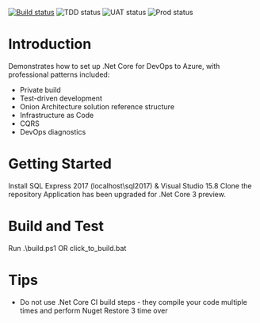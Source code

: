 [![Build status](https://dev.azure.com/clearmeasurelabs/Onion-DevOps-Architecture/_apis/build/status/Onion-DevOps-Architecture-CI)](https://dev.azure.com/clearmeasurelabs/Onion-DevOps-Architecture/_build/latest?definitionId=7)
![TDD status](https://vsrm.dev.azure.com/clearmeasurelabs/_apis/public/Release/badge/801ebfd3-bd0a-4c92-8080-1b73805b58d1/1/1)
![UAT status](https://vsrm.dev.azure.com/clearmeasurelabs/_apis/public/Release/badge/801ebfd3-bd0a-4c92-8080-1b73805b58d1/1/2)
![Prod status](https://vsrm.dev.azure.com/clearmeasurelabs/_apis/public/Release/badge/801ebfd3-bd0a-4c92-8080-1b73805b58d1/1/3)


# Introduction 
Demonstrates how to set up .Net Core for DevOps to Azure, with professional patterns included:
 * Private build
 * Test-driven development
 * Onion Architecture solution reference structure
 * Infrastructure as Code
 * CQRS
 * DevOps diagnostics
# Getting Started
Install SQL Express 2017 (localhost\sql2017) & Visual Studio 15.8
Clone the repository
Application has been upgraded for .Net Core 3 preview.

# Build and Test
Run .\build.ps1 OR click_to_build.bat

# Tips
- Do not use .Net Core CI build steps - they compile your code multiple times and perform Nuget Restore 3 time over
